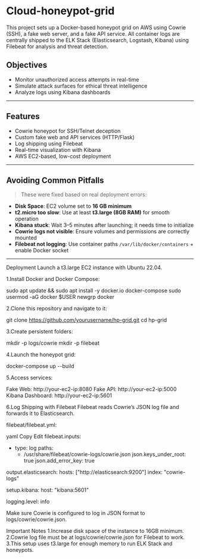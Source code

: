 # Cloud-honeypot-grid

This project sets up a Docker-based honeypot grid on AWS using Cowrie (SSH), a fake web server, and a fake API service. All container logs are centrally shipped to the ELK Stack (Elasticsearch, Logstash, Kibana) using Filebeat for analysis and threat detection.

## Objectives

- Monitor unauthorized access attempts in real-time
- Simulate attack surfaces for ethical threat intelligence
- Analyze logs using Kibana dashboards

---

## Features

- Cowrie honeypot for SSH/Telnet deception
- Custom fake web and API services (HTTP/Flask)
- Log shipping using Filebeat
- Real-time visualization with Kibana
- AWS EC2-based, low-cost deployment

---

## Avoiding Common Pitfalls

> These were fixed based on real deployment errors:

- **Disk Space**: EC2 volume set to **16 GB minimum**
- **t2.micro too slow**: Use at least **t3.large (8GB RAM)** for smooth operation
- **Kibana stuck**: Wait 3–5 minutes after launching; it needs time to initialize
- **Cowrie logs not visible**: Ensure volumes and permissions are correctly mounted
- **Filebeat not logging**: Use container paths `/var/lib/docker/containers` + enable Docker socket

---

Deployment
Launch a t3.large EC2 instance with Ubuntu 22.04.

1.Install Docker and Docker Compose:

sudo apt update && sudo apt install -y docker.io docker-compose
sudo usermod -aG docker $USER
newgrp docker

2.Clone this repository and navigate to it:

git clone https://github.com/yourusername/hp-grid.git
cd hp-grid

3.Create persistent folders:

mkdir -p logs/cowrie
mkdir -p filebeat

4.Launch the honeypot grid:

docker-compose up --build

5.Access services:

Fake Web: http://your-ec2-ip:8080
Fake API: http://your-ec2-ip:5000
Kibana Dashboard: http://your-ec2-ip:5601

6.Log Shipping with Filebeat
Filebeat reads Cowrie’s JSON log file and forwards it to Elasticsearch.

filebeat/filebeat.yml:

yaml
Copy
Edit
filebeat.inputs:
  - type: log
    paths:
      - /usr/share/filebeat/cowrie-logs/cowrie.json
    json.keys_under_root: true
    json.add_error_key: true

output.elasticsearch:
  hosts: ["http://elasticsearch:9200"]
  index: "cowrie-logs"

setup.kibana:
  host: "kibana:5601"

logging.level: info

Make sure Cowrie is configured to log in JSON format to logs/cowrie/cowrie.json.

Important Notes
1.Increase disk space of the instance to 16GB minimum.
2.Cowrie log file must be at logs/cowrie/cowrie.json for Filebeat to work.
3.This setup uses t3.large for enough memory to run ELK Stack and honeypots.
